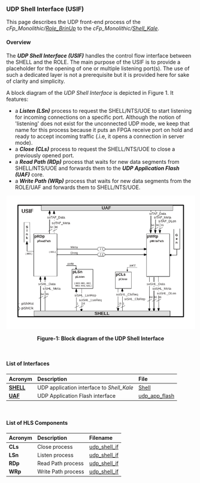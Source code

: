 ### UDP Shell Interface (USIF)

This page describes the UDP front-end process of the _cFp_Monolithic/_[_Role_BrinUp_](../BringUpRole.md)
 to the _cFp_Monolithic/_[_Shell_Kale_](../../cFDK/DOC/Kale.md). 

#### Overview
The _**UDP Shell Interface (USIF)**_ handles the control flow interface between the SHELL and 
the ROLE. The main purpose of the USIF is to provide a placeholder for the opening of one or 
multiple listening port(s). The use of such a dedicated layer is not a prerequisite but it is 
provided here for sake of clarity and simplicity.

A block diagram of the _UDP Shell Interface_ is depicted in Figure 1. It features:
- a _**Listen (LSn)**_ process to request the SHELL/NTS/UOE to start listening for incoming 
connections on a specific port. Although the notion of 'listening' does not exist for the 
unconnected UDP mode, we keep that name for this process because it puts an FPGA receive
port on hold and ready to accept incoming traffic (.i.e, it opens a connection in server mode).
- a _**Close (CLs)**_ process to request the SHELL/NTS/UOE to close a previously opened port.
- a _**Read Path (RDp)**_ process that waits for new data segments from SHELL/NTS/UOE and forwards
them to the _**UDP Application Flash (UAF)**_ core.
- a _**Write Path (WRp)**_ process that waits for new data segments from the ROLE/UAF and forwards 
them to SHELL/NTS/UOE.


![Block diagram of cFp_Monolithic/ROLE/USIF](./imgs/Fig-USIF-Structure.png#center)

<p align="center"><b>Figure-1: Block diagram of the UDP Shell Interface</b></p>
<br>

#### List of Interfaces

| Acronym                             | Description                                | File
|:------------------------------------|:-------------------------------------------|:--------------
| **[SHELL](../../cFDK/DOC/Kale.md)** | UDP application interface to _Shell_Kale_  | [Shell](../../cFDK/SRA/LIB/SHELL/Kale/Shell.v)
| **[UAF](./UAF.md)**                 | UDP Application Flash interface            | [udp_app_flash](../hls/udp_app_flash/src/udp_app_flash.hpp)

<br>

#### List of HLS Components

| Acronym         | Description                    | Filename
|:----------------|:-------------------------------|:--------------
| **CLs**         | Close process                  | [udp_shell_if](../hls/udp_shell_if/src/udp_shell_if.cpp)
| **LSn**         | Listen process                 | [udp_shell_if](../hls/udp_shell_if/src/udp_shell_if.cpp)
| **RDp**         | Read Path process              | [udp_shell_if](../hls/udp_shell_if/src/udp_shell_if.cpp)
| **WRp**         | Write Path process             | [udp_shell_if](../hls/udp_shell_if/src/udp_shell_if.cpp)

<br>
